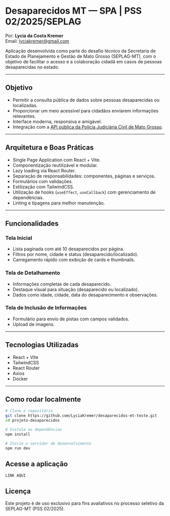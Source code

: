 # Desaparecidos MT — SPA | PSS 02/2025/SEPLAG

Por: **Lycia da Costa Kremer**  
Email: [lyciakremer@gmail.com](mailto:lyciakremer@gmail.com)

Aplicação desenvolvida como parte do desafio técnico da Secretaria de Estado de Planejamento e Gestão de Mato Grosso (SEPLAG-MT), com o objetivo de facilitar o acesso e a colaboração cidadã em casos de pessoas desaparecidas no estado.

---

## Objetivo

- Permitir a consulta pública de dados sobre pessoas desaparecidas ou localizadas.
- Proporcionar um meio acessível para cidadãos enviarem informações relevantes.
- Interface moderna, responsiva e amigável.
- Integração com a [API pública da Polícia Judiciária Civil de Mato Grosso](https://api-desaparecidos.pjc.mt.gov.br/).

---

## Arquitetura e Boas Práticas

- Single Page Application com React + Vite.
- Componentização reutilizável e modular.
- Lazy loading via React Router.
- Separação de responsabilidades: componentes, páginas e serviços.
- Formulários com validações.
- Estilização com TailwindCSS.
- Utilização de hooks (`useEffect`, `useCallback`) com gerenciamento de dependências.
- Linting e tipagens para melhor manutenção.

---

## Funcionalidades

### Tela Inicial
- Lista paginada com até 10 desaparecidos por página.
- Filtros por nome, cidade e status (desaparecido/localizado).
- Carregamento rápido com exibição de cards e thumbnails.

### Tela de Detalhamento
- Informações completas de cada desaparecido.
- Destaque visual para situação (desaparecido ou localizado).
- Dados como idade, cidade, data do desaparecimento e observações.

### Tela de Inclusão de Informações
- Formulário para envio de pistas com campos validados.
- Upload de imagens.

---

## Tecnologias Utilizadas

- React + Vite
- TailwindCSS
- React Router
- Axios
- Docker

---

## Como rodar localmente

```bash
# Clone o repositório
git clone https://github.com/LyciaKremer/desaparecidos-mt-teste.git
cd projeto-desaparecidos

# Instale as dependências
npm install

# Inicie o servidor de desenvolvimento
npm run dev
```

## Acesse a aplicação
```LINK AQUI```

## Licença
Este projeto é de uso exclusivo para fins avaliativos no processo seletivo da SEPLAG-MT (PSS 02/2025).